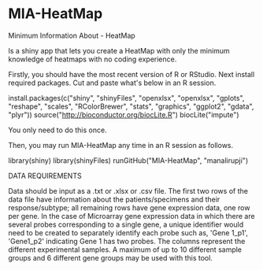 # MIA-HeatMap
Minimum Information About - HeatMap 

Is a shiny app that lets you create a HeatMap with only the minimum knowledge of heatmaps with no coding experience. 

Firstly, you should have the most recent version of R or RStudio.
Next install required packages. Cut and paste what's below in an R session.

install.packages(c("shiny", "shinyFiles", "openxlsx", "openxlsx", "gplots", "reshape", "scales", "RColorBrewer", "stats", "graphics", "ggplot2", "gdata", "plyr"))
source("http://bioconductor.org/biocLite.R")
biocLite("impute")

You only need to do this once.

Then, you may run MIA-HeatMap any time in an R session as follows.

library(shiny)
library(shinyFiles)
runGitHub("MIA-HeatMap", "manalirupji")

DATA REQUIREMENTS

Data should be input as a .txt or .xlsx or .csv file. The first two rows of the data file have information about the patients/specimens and their response/subtype; all remaining rows have gene expression data, one row per gene. In the case of Microarray gene expression data in which there are several probes corresponding to a single gene, a unique identifier would need to be created to separately identify each probe such as, 'Gene 1_p1', 'Gene1_p2' indicating Gene 1 has two probes. The columns represent the different experimental samples. A maximum of up to 10 different sample groups and 6 different gene groups may be used with this tool.
